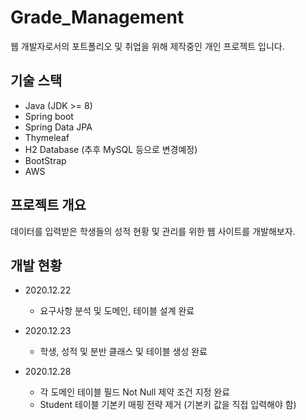 # Grade_Management
웹 개발자로서의 포트폴리오 및 취업을 위해 제작중인 개인 프로젝트 입니다.

## 기술 스택
- Java (JDK >= 8)
- Spring boot
- Spring Data JPA
- Thymeleaf
- H2 Database (추후 MySQL 등으로 변경예정)
- BootStrap
- AWS

## 프로젝트 개요
데이터를 입력받은 학생들의 성적 현황 및 관리를 위한 웹 사이트를 개발해보자.

## 개발 현황
- 2020.12.22
  - 요구사항 분석 및 도메인, 테이블 설계 완료

- 2020.12.23
  - 학생, 성적 및 분반 클래스 및 테이블 생성 완료

- 2020.12.28
  - 각 도메인 테이블 필드 Not Null 제약 조건 지정 완료
  - Student 테이블 기본키 매핑 전략 제거 (기본키 값을 직접 입력해야 함)

